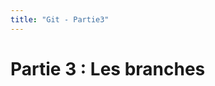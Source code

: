 ```yaml
---
title: "Git - Partie3"
---
```


<!-- Le faire sur Github ET gitlab ? -->

# Partie 3 : Les branches
